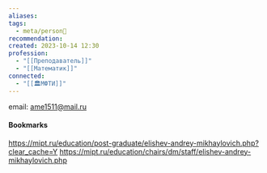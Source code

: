```yaml
---
aliases: 
tags:
  - meta/person👤
recommendation: 
created: 2023-10-14 12:30
profession:
  - "[[Преподаватель]]"
  - "[[Математик]]"
connected:
  - "[[🏛МФТИ]]"
---
```


email: ame1511@mail.ru

#### Bookmarks
https://mipt.ru/education/post-graduate/elishev-andrey-mikhaylovich.php?clear_cache=Y
https://mipt.ru/education/chairs/dm/staff/elishev-andrey-mikhaylovich.php







